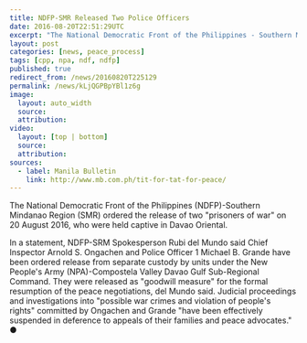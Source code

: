 ```yaml
---
title: NDFP-SMR Released Two Police Officers
date: 2016-08-20T22:51:29UTC
excerpt: "The National Democratic Front of the Philippines - Southern Mindanao Region ordered the release of two 'prisoners of war' on 20 August 2016 as 'goodwill measure' for the formal resumption of the peace negotiations."
layout: post
categories: [news, peace_process]
tags: [cpp, npa, ndf, ndfp]
published: true
redirect_from: /news/20160820T225129
permalink: /news/kLjQGPBpYBl1z6g
image:
  layout: auto_width
  source: 
  attribution: 
video:
  layout: [top | bottom]
  source: 
  attribution: 
sources:
  - label: Manila Bulletin
    link: http://www.mb.com.ph/tit-for-tat-for-peace/
---
```


The National Democratic Front of the Philippines (NDFP)-Southern Mindanao Region (SMR) ordered the release of two "prisoners of war" on 20 August 2016, who were held captive in Davao Oriental.

In a statement, NDFP-SRM Spokesperson Rubi del Mundo said Chief Inspector Arnold S. Ongachen and Police Officer 1 Michael B. Grande have been ordered release from separate custody by units under the New People's Army (NPA)-Compostela Valley Davao Gulf Sub-Regional Command.
They were released as "goodwill measure" for the formal resumption of the peace negotiations, del Mundo said.
Judicial proceedings and investigations into "possible war crimes and violation of people's rights" committed by Ongachen and Grande "have been effectively suspended in deference to appeals of their families and peace advocates."
&#x25cf;


